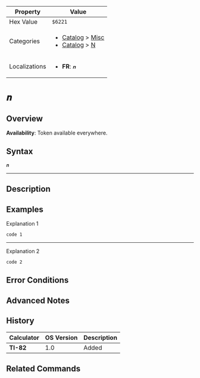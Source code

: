 | Property      | Value |
|---------------|-------|
| Hex Value     | `$6221`|
| Categories    | <ul><li>[Catalog](<../categories/Catalog.md>) > [Misc](<../categories/Catalog.md#Misc>)</li><li>[Catalog](<../categories/Catalog.md>) > [N](<../categories/Catalog.md#N>)</li></ul> |
| Localizations | <ul><li><b>FR</b>: `𝒏`</li></ul> |

# `𝒏`

## Overview



<b>Availability</b>: Token available everywhere.

## Syntax
`𝒏`

<hr>

## Description


## Examples

Explanation 1
```ti-basic
code 1
```
---
Explanation 2
```ti-basic
code 2
```

## Error Conditions


## Advanced Notes


## History
| Calculator | OS Version | Description |
|------------|------------|-------------|
| <b>TI-82</b> | 1.0 | Added |

## Related Commands

